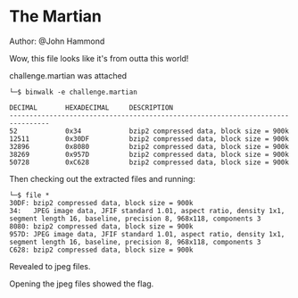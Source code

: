 # The Martian

Author: @John Hammond

Wow, this file looks like it's from outta this world!

challenge.martian was attached

```
└─$ binwalk -e challenge.martian 

DECIMAL       HEXADECIMAL     DESCRIPTION
--------------------------------------------------------------------------------
52            0x34            bzip2 compressed data, block size = 900k
12511         0x30DF          bzip2 compressed data, block size = 900k
32896         0x8080          bzip2 compressed data, block size = 900k
38269         0x957D          bzip2 compressed data, block size = 900k
50728         0xC628          bzip2 compressed data, block size = 900k
```

Then checking out the extracted files and running:
```
└─$ file *
30DF: bzip2 compressed data, block size = 900k
34:   JPEG image data, JFIF standard 1.01, aspect ratio, density 1x1, segment length 16, baseline, precision 8, 968x118, components 3
8080: bzip2 compressed data, block size = 900k
957D: JPEG image data, JFIF standard 1.01, aspect ratio, density 1x1, segment length 16, baseline, precision 8, 968x118, components 3
C628: bzip2 compressed data, block size = 900k
```

Revealed to jpeg files.

Opening the jpeg files showed the flag.